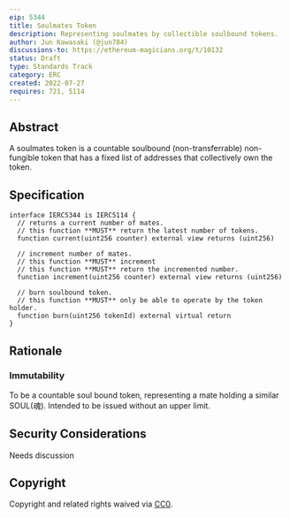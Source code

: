 ```yaml
---
eip: 5344
title: Soulmates Token
description: Representing soulmates by collectible soulbound tokens.
author: Jun Kawasaki (@jun784)
discussions-to: https://ethereum-magicians.org/t/10132
status: Draft
type: Standards Track
category: ERC
created: 2022-07-27
requires: 721, 5114
---
```


## Abstract

A soulmates token is a countable soulbound (non-transferrable) non-fungible token that has a fixed list of addresses that collectively own the token.

## Specification

```solidity
interface IERC5344 is IERC5114 {
  // returns a current number of mates.
  // this function **MUST** return the latest number of tokens.
  function current(uint256 counter) external view returns (uint256)
  
  // increment number of mates.
  // this function **MUST** increment 
  // this function **MUST** return the incremented number.
  function increment(uint256 counter) external view returns (uint256)
  
  // burn soulbound token.
  // this function **MUST** only be able to operate by the token holder.
  function burn(uint256 tokenId) external virtual return 
}
```

## Rationale

### Immutability
To be a countable soul bound token, representing a mate holding a similar SOUL(魂). Intended to be issued without an upper limit.

## Security Considerations

Needs discussion

## Copyright
Copyright and related rights waived via [CC0](../LICENSE.md).
